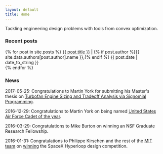 ```yaml
---
layout: default
title: Home
---
```


Tackling engineering design problems with tools from convex optimization.


### Recent posts
<div class="posts">
  {% for post in site.posts %}
    <span>
      <a href="{{ post.url }}">{{ post.title }}</a>
      |
      {% if post.author %}{{ site.data.authors[post.author].name }},{% endif %}
      {{ post.date | date_to_string }}
      <br>
    </span>
  {% endfor %}
</div>


### News
<div class="news">
<p>
  2017-05-25:
  Congratulations to Martin York for submitting his Master's thesis on <a href = "http://hoburg.mit.edu/publications/york_masters_thesis.pdf"> Turbofan Engine Sizing and Tradeoff Analysis via Signomial Programming</a>. 
</p>
<p>
  2016-12-29:
  Congratulations to Martin York on being named <a href="http://news.mit.edu/2016/martin-york-named-us-air-force-cadet-of-the-year-1229">United States Air Force Cadet of the year</a>.
</p>
<p>
  2016-03-29:
  Congratulations to Mike Burton on winning an NSF Graduate Research Fellowship.
</p>
<p>
  2016-01-31:
  Congratulations to Philippe Kirschen and the rest of the 
  <a href="http://hyperloop.mit.edu/">MIT team</a>
  on
  <a href="http://www.wired.com/2016/02/mit-students-just-won-a-competition-to-design-a-hyperloop-pod/">winning</a>
  the SpaceX Hyperloop design competition.
</p>
</div>
